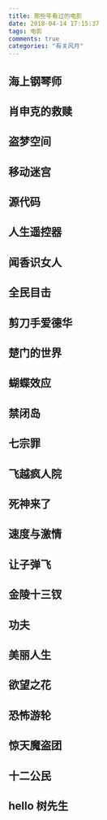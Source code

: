 ```yaml
---
title: 那些年看过的电影
date: 2018-04-14 17:15:37
tags: 电影
comments: true
categories: "有关风月"
---
```


## 海上钢琴师
## 肖申克的救赎
## 盗梦空间
## 移动迷宫
## 源代码
## 人生遥控器
## 闻香识女人
## 全民目击
## 剪刀手爱德华
## 楚门的世界
## 蝴蝶效应
## 禁闭岛
## 七宗罪
## 飞越疯人院
## 死神来了
## 速度与激情
## 让子弹飞
## 金陵十三钗
## 功夫
## 美丽人生
## 欲望之花
## 恐怖游轮
## 惊天魔盗团
## 十二公民
## hello 树先生


